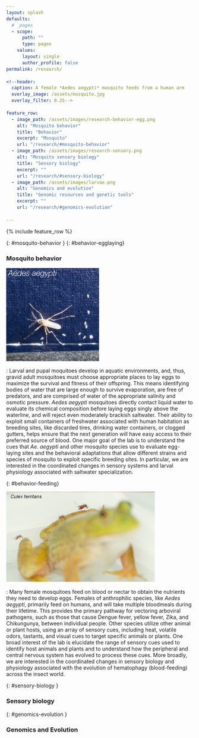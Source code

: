 ```yaml
---
layout: splash
defaults:
  # _pages
  - scope:
      path: ""
      type: pages
    values:
      layout: single
      author_profile: false
permalink: /research/

<!--header:
  caption: A female *Aedes aegypti* mosquito feeds from a human arm
  overlay_image: /assets/mosquito.jpg
  overlay_filter: 0.25-->

feature_row:
  - image_path: /assets/images/research-behavior-egg.png
    alt: "Mosquito behavior"
    title: "Behavior"
    excerpt: "Mosquito"
    url: "/research/#mosquito-behavior"
  - image_path: /assets/images/research-sensory.png
    alt: "Mosquito sensory biology"
    title: "Sensory biology"
    excerpt: ""
    url: "/research/#sensory-biology"
  - image_path: /assets/images/larvae.png
    alt: "Genomics and evolution"
    title: "Genomic resources and genetic tools"
    excerpt: ""
    url: "/research/#genomics-evolution"

---
```


{% include feature_row %}


{: #mosquito-behavior }
{: #behavior-egglaying}
### Mosquito behavior

<img class="align-right" src="/assets/images/egg-behavior.png" width="250">

: Larval and pupal moquitoes develop in aquatic environments, and, thus, gravid adult mosquitoes must choose appropriate places to lay eggs to maximize the survival and fitness of their offspring. This means identifying bodies of water that are large enough to survive evaporation, are free of predators, and are comprised of water of the appropriate salinity and osmotic pressure. *Aedes aegypti* mosquitoes directly contact liquid water to evaluate its chemical composition before laying eggs singly above the waterline, and will reject even moderately brackish saltwater. Their ability to exploit small containers of freshwater associated with human habitation as breeding sites, like discarded tires, drinking water containers, or clogged gutters, helps ensure that the next generation will have easy access to their preferred source of blood. One major goal of the lab is to understand the cues that *Ae. aegypti* and other mosquito species use to evaluate egg-laying sites and the behavioral adaptations that allow different strains and species of mosquito to exploit specific breeding sites. In particular, we are interested in the coordinated changes in sensory systems and larval physiology associated with saltwater specialization.

{: #behavior-feeding}

<img class="align-right" width="400" src="/assets/images/feeding-evo.png">

: Many female mosquitoes feed on blood or nectar to obtain the nutrients they need to develop eggs. Females of anthrophilic species, like *Aedes aegypti*, primarily feed on humans, and will take multiple bloodmeals during their lifetime. This provides the primary pathway for vectoring arboviral pathogens, such as those that cause Dengue fever, yellow fever, Zika, and Chikungunya, between individual people. Other species utilize other animal or plant hosts, using an array of sensory cues, including heat, volatile odors, tastants, and visual cues to target specific animals or plants. One broad interest of the lab is elucidate the range of sensory cues used to identify host animals and plants and to understand how the peripheral and central nervous system has evolved to process these cues. More broadly, we are interested in the coordinated changes in sensory biology and physiology associated with the evolution of hematophagy (blood-feeding) across the insect world.

{: #sensory-biology }

### Sensory biology

{: #genomics-evolution }

### Genomics and Evolution